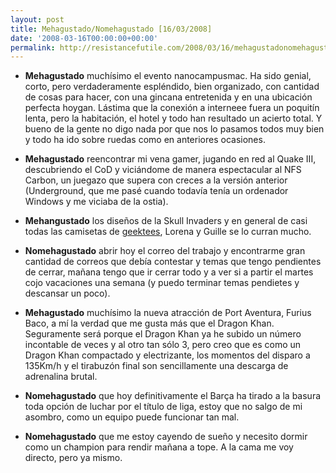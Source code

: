 ```yaml
---
layout: post
title: Mehagustado/Nomehagustado [16/03/2008]
date: '2008-03-16T00:00:00+00:00'
permalink: http://resistancefutile.com/2008/03/16/mehagustadonomehagustado-16032008/
---
```

- <strong>Mehagustado</strong> muchísimo el evento nanocampusmac. Ha sido genial, corto, pero verdaderamente espléndido, bien organizado, con cantidad de cosas para hacer, con una gincana entretenida y en una ubicación perfecta hoygan. Lástima que la conexión a interneee fuera un poquitín lenta, pero la habitación, el hotel y todo han resultado un acierto total. Y bueno de la gente no digo nada por que nos lo pasamos todos muy bien y todo ha ido sobre ruedas como en anteriores ocasiones.

- <strong>Mehagustado</strong> reencontrar mi vena gamer, jugando en red al Quake III, descubriendo el CoD y viciándome de manera espectacular al NFS Carbon, un juegazo que supera con creces a la versión anterior (Underground, que me pasé cuando todavía tenía un ordenador Windows y me viciaba de la ostia).

- <strong>Mehangustado</strong> los diseños de la Skull Invaders y en general de casi todas las camisetas de <a href="http://www.geektees-shop.com/">geektees</a>, Lorena y Guille se lo curran mucho.

- <strong>Nomehagustado</strong> abrir hoy el correo del trabajo y encontrarme gran cantidad de correos que debía contestar y temas que tengo pendientes de cerrar, mañana tengo que ir cerrar todo y a ver si a partir el martes cojo vacaciones una semana (y puedo terminar temas pendietes y descansar un poco).

- <strong>Mehagustado</strong> muchísimo la nueva atracción de Port Aventura, Furius Baco, a mí la verdad que me gusta más que el Dragon Khan. Seguramente será porque el Dragon Khan ya he subido un número incontable de veces y al otro tan sólo 3, pero creo que es como un Dragon Khan compactado y electrizante, los momentos del disparo a 135Km/h y el tirabuzón final son sencillamente una descarga de adrenalina brutal.

- <strong>Nomehagustado</strong> que hoy definitivamente el Barça ha tirado a la basura toda opción de luchar por el título de liga, estoy que no salgo de mi asombro, como un equipo puede funcionar tan mal. 

- <strong>Nomehagustado</strong> que me estoy cayendo de sueño y necesito dormir como un champion para rendir mañana a tope. A la cama me voy directo, pero ya mismo.
